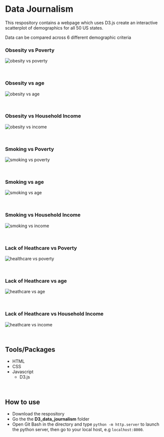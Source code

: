 # Data Journalism

This respository contains a webpage which uses D3.js create an interactive scatterplot of demographics for all 50 US states.

Data can be compared across 6 different demographic criteria

### Obsesity vs Poverty

![obesity vs poverty](images/obesity-vs-poverty.png)

<br>

### Obsesity vs age

![obesity vs age](images/obesity-vs-age.png)

<br>

### Obsesity vs Household Income

![obesity vs income](images/obesity-vs-income.png)

<br>

### Smoking vs Poverty

![smoking vs poverty](images/smoking-vs-poverty.png)

<br>

### Smoking vs age
![smoking vs age](images/smoking-vs-age.png)

<br>

### Smoking vs Household Income
![smoking vs income](images/smoking-vs-income.PNG)

<br>

### Lack of Heathcare vs Poverty
![healthcare vs poverty](images/healthcare-vs-poverty.PNG)

<br>

### Lack of Heathcare vs age
![heathcare vs age](images/heathcare-vs-age.PNG)

<br>

### Lack of Heathcare vs Household Income

![heathcare vs income](images/heathcare-vs-income.png)

<br>

## Tools/Packages
- HTML
- CSS
- Javascript
  - D3.js

<br>

## How to use
- Download the respository
- Go the the **D3_data_journalism** folder
- Open Git Bash in the directory and type `python -m http.server` to launch the python server, then go to your local host, e.g `localhost:8000`.
